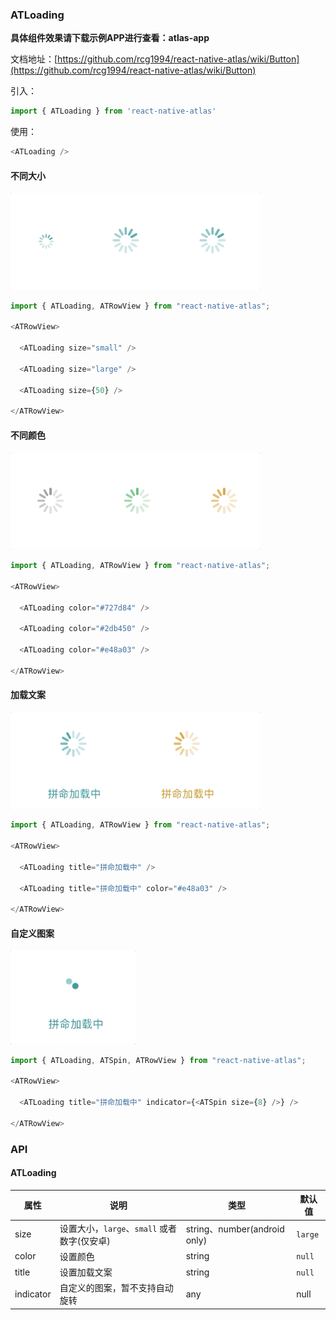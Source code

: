 ### ATLoading

**具体组件效果请下载示例APP进行查看：atlas-app**

文档地址：[https://github.com/rcg1994/react-native-atlas/wiki/Button](https://github.com/rcg1994/react-native-atlas/wiki/Button)

引入：

```javascript
import { ATLoading } from 'react-native-atlas'
```

使用：

```javascript
<ATLoading />
```

#### 不同大小

<img src="https://github.com/rcg1994/light/raw/master/images/atals/loading-001.gif" width="400"/>

```javascript
import { ATLoading, ATRowView } from "react-native-atlas";

<ATRowView>
  
  <ATLoading size="small" />
    
  <ATLoading size="large" />
    
  <ATLoading size={50} />
    
</ATRowView>
```

#### 不同颜色

<img src="https://github.com/rcg1994/light/raw/master/images/atals/loading-002.gif" width="400"/>

```javascript
import { ATLoading, ATRowView } from "react-native-atlas";

<ATRowView>
  
  <ATLoading color="#727d84" />
    
  <ATLoading color="#2db450" />
    
  <ATLoading color="#e48a03" />
    
</ATRowView>
```

#### 加载文案

<img src="https://github.com/rcg1994/light/raw/master/images/atals/loading-003.gif" width="400"/>

```javascript
import { ATLoading, ATRowView } from "react-native-atlas";

<ATRowView>
  
  <ATLoading title="拼命加载中" />
  
  <ATLoading title="拼命加载中" color="#e48a03" />
    
</ATRowView>
```

#### 自定义图案

<img src="https://github.com/rcg1994/light/raw/master/images/atals/loading-004.gif" width="200"/>

```javascript
import { ATLoading, ATSpin, ATRowView } from "react-native-atlas";

<ATRowView>

  <ATLoading title="拼命加载中" indicator={<ATSpin size={8} />} />

</ATRowView>
```

### API

#### ATLoading


| 属性  | 说明         | 类型           | 默认值  |
| ----- | ------------ | -------------- | ------- |
| size  | 设置大小，`large`、`small` 或者数字(仅安卓) | string、number(android only) | `large` |
| color | 设置颜色      | string         | `null`  |
| title | 设置加载文案   | string         | `null`  |
| indicator | 自定义的图案，暂不支持自动旋转 | any | null |

